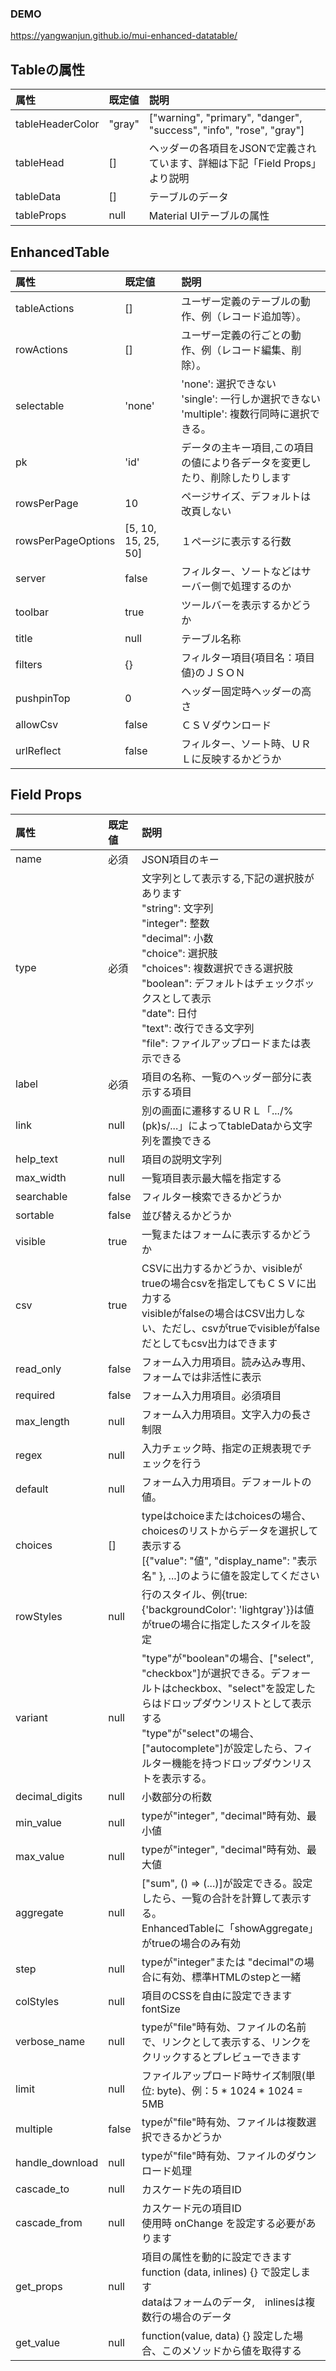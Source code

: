 ### DEMO
https://yangwanjun.github.io/mui-enhanced-datatable/

## Tableの属性
|属性|既定値|説明|
|:---|:---|:---|
| tableHeaderColor | "gray" | ["warning", "primary", "danger", "success", "info", "rose", "gray"] |
| tableHead | [] |ヘッダーの各項目をJSONで定義されています、詳細は下記「Field Props」より説明 |
| tableData | [] |テーブルのデータ |
| tableProps | null | Material UIテーブルの属性 |


## EnhancedTable
|属性|既定値|説明|
|:---|:---|:---|
| tableActions | [] | ユーザー定義のテーブルの動作、例（レコード追加等）。 |
| rowActions | [] | ユーザー定義の行ごとの動作、例（レコード編集、削除）。 |
| selectable | 'none' | 'none': 選択できない<br>'single': 一行しか選択できない<br>'multiple': 複数行同時に選択できる。 |
| pk | 'id' | データの主キー項目,この項目の値により各データを変更したり、削除したりします |
| rowsPerPage | 10 | ページサイズ、デフォルトは改頁しない |
| rowsPerPageOptions | [5, 10, 15, 25, 50] | １ページに表示する行数 |
| server | false | フィルター、ソートなどはサーバー側で処理するのか |
| toolbar | true | ツールバーを表示するかどうか |
| title | null | テーブル名称 |
| filters | {} | フィルター項目{項目名：項目値}のＪＳＯＮ |
| pushpinTop | 0 | ヘッダー固定時ヘッダーの高さ |
| allowCsv | false | ＣＳＶダウンロード |
| urlReflect | false | フィルター、ソート時、ＵＲＬに反映するかどうか |

## Field Props
| 属性 | 既定値 | 説明 |
|:---|:---|:---|
| name | 必須 | JSON項目のキー |
| type | 必須 | 文字列として表示する,下記の選択肢があります<br>"string": 文字列<br> "integer": 整数<br>"decimal": 小数<br>"choice": 選択肢<br>"choices": 複数選択できる選択肢<br>"boolean": デフォルトはチェックボックスとして表示<br>"date": 日付<br>"text": 改行できる文字列<br>"file": ファイルアップロードまたは表示できる |
| label | 必須 | 項目の名称、一覧のヘッダー部分に表示する項目 |
| link | null | 別の画面に遷移するＵＲＬ「.../%(pk)s/...」によってtableDataから文字列を置換できる |
| help_text | null | 項目の説明文字列 |
| max_width | null | 一覧項目表示最大幅を指定する |
| searchable | false |フィルター検索できるかどうか |
| sortable | false | 並び替えるかどうか |
| visible | true | 一覧またはフォームに表示するかどうか |
| csv | true | CSVに出力するかどうか、visibleがtrueの場合csvを指定してもＣＳＶに出力する<br>visibleがfalseの場合はCSV出力しない、ただし、csvがtrueでvisibleがfalseだとしてもcsv出力はできます |
| read_only | false | フォーム入力用項目。読み込み専用、フォームでは非活性に表示 |
| required | false | フォーム入力用項目。必須項目 |
| max_length | null | フォーム入力用項目。文字入力の長さ制限 |
| regex | null | 入力チェック時、指定の正規表現でチェックを行う |
| default | null | フォーム入力用項目。デフォールトの値。 |
| choices | [] | typeはchoiceまたはchoicesの場合、choicesのリストからデータを選択して表示する<br>[{"value": "値", "display_name": "表示名" }, ...]のように値を設定してください |
| rowStyles |null | 行のスタイル、例{true: {'backgroundColor': 'lightgray'}}は値がtrueの場合に指定したスタイルを設定 |
| variant | null | "type"が"boolean"の場合、["select", "checkbox"]が選択できる。デフォールトはcheckbox、"select"を設定したらはドロップダウンリストとして表示する<br> "type"が"select"の場合、["autocomplete"]が設定したら、フィルター機能を持つドロップダウンリストを表示する。 |
| decimal_digits | null | 小数部分の桁数 |
| min_value | null | typeが"integer", "decimal"時有効、最小値 |
| max_value | null | typeが"integer", "decimal"時有効、最大値 |
| aggregate | null | ["sum", () => (...)]が設定できる。設定したら、一覧の合計を計算して表示する。 <br>EnhancedTableに「showAggregate」がtrueの場合のみ有効|
| step | null | typeが"integer"または "decimal"の場合に有効、標準HTMLのstepと一緒 |
| colStyles | null | 項目のCSSを自由に設定できますfontSize |
| verbose_name | null | typeが"file"時有効、ファイルの名前で、リンクとして表示する、リンクをクリックするとプレビューできます |
| limit | null | ファイルアップロード時サイズ制限(単位: byte)、例：5 * 1024 * 1024 = 5MB
| multiple | false | typeが"file"時有効、ファイルは複数選択できるかどうか |
| handle_download | null | typeが"file"時有効、ファイルのダウンロード処理 |
| cascade_to | null | カスケード先の項目ID |
| cascade_from | null | カスケード元の項目ID<br>使用時 onChange を設定する必要があります |
| get_props | null | 項目の属性を動的に設定できます<br>function (data, inlines) {} で設定します<br>dataはフォームのデータ,　inlinesは複数行の場合のデータ |
| get_value | null | function(value, data) {} 設定した場合、このメソッドから値を取得する |